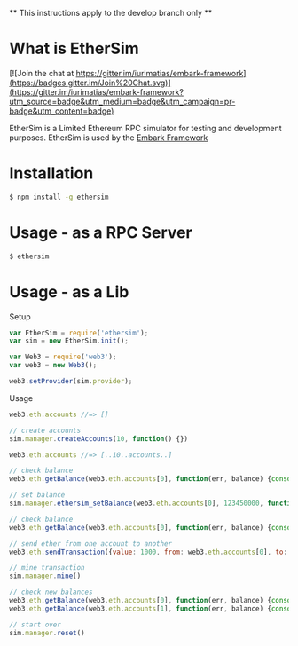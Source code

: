 
** This instructions apply to the develop branch only **

What is EtherSim
======

[![Join the chat at https://gitter.im/iurimatias/embark-framework](https://badges.gitter.im/Join%20Chat.svg)](https://gitter.im/iurimatias/embark-framework?utm_source=badge&utm_medium=badge&utm_campaign=pr-badge&utm_content=badge)

EtherSim is a Limited Ethereum RPC simulator for testing and development purposes. EtherSim is used by the [Embark Framework](https://github.com/iurimatias/embark-framework)

Installation
======

```Bash
$ npm install -g ethersim
```

Usage - as a RPC Server
======

```Bash
$ ethersim
```

Usage - as a Lib
======

Setup

```Javascript
var EtherSim = require('ethersim');
var sim = new EtherSim.init();

var Web3 = require('web3');
var web3 = new Web3();

web3.setProvider(sim.provider);
```

Usage

```Javascript
web3.eth.accounts //=> []

// create accounts
sim.manager.createAccounts(10, function() {})

web3.eth.accounts //=> [..10..accounts..]

// check balance
web3.eth.getBalance(web3.eth.accounts[0], function(err, balance) {console.log(balance.toNumber())}) //=> 0

// set balance
sim.manager.ethersim_setBalance(web3.eth.accounts[0], 123450000, function() {})

// check balance
web3.eth.getBalance(web3.eth.accounts[0], function(err, balance) {console.log(balance.toNumber())}) //=> 123450000

// send ether from one account to another
web3.eth.sendTransaction({value: 1000, from: web3.eth.accounts[0], to: web3.eth.accounts[1], gasLimit: 10000},function() {console.log("transaction sent")})

// mine transaction
sim.manager.mine()

// check new balances
web3.eth.getBalance(web3.eth.accounts[0], function(err, balance) {console.log(balance.toNumber())})
web3.eth.getBalance(web3.eth.accounts[1], function(err, balance) {console.log(balance.toNumber())})

// start over
sim.manager.reset()
```

